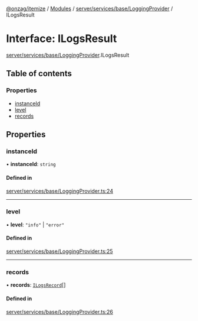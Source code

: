 [@onzag/itemize](../README.md) / [Modules](../modules.md) / [server/services/base/LoggingProvider](../modules/server_services_base_LoggingProvider.md) / ILogsResult

# Interface: ILogsResult

[server/services/base/LoggingProvider](../modules/server_services_base_LoggingProvider.md).ILogsResult

## Table of contents

### Properties

- [instanceId](server_services_base_LoggingProvider.ILogsResult.md#instanceid)
- [level](server_services_base_LoggingProvider.ILogsResult.md#level)
- [records](server_services_base_LoggingProvider.ILogsResult.md#records)

## Properties

### instanceId

• **instanceId**: `string`

#### Defined in

[server/services/base/LoggingProvider.ts:24](https://github.com/onzag/itemize/blob/73e0c39e/server/services/base/LoggingProvider.ts#L24)

___

### level

• **level**: ``"info"`` \| ``"error"``

#### Defined in

[server/services/base/LoggingProvider.ts:25](https://github.com/onzag/itemize/blob/73e0c39e/server/services/base/LoggingProvider.ts#L25)

___

### records

• **records**: [`ILogsRecord`](server_services_base_LoggingProvider.ILogsRecord.md)[]

#### Defined in

[server/services/base/LoggingProvider.ts:26](https://github.com/onzag/itemize/blob/73e0c39e/server/services/base/LoggingProvider.ts#L26)
